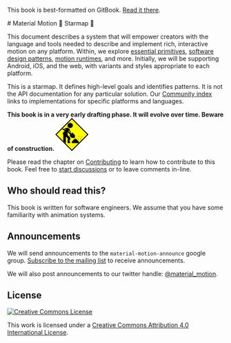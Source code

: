 <p class="github-only">This book is best-formatted on GitBook. <a href="https://material-motion.gitbooks.io/material-motion-starmap/content/">Read it there</a>.</p>
# Material Motion 🌟 Starmap 📜

This document describes a system that will empower creators with the language and tools needed to describe and implement rich, interactive motion on any platform. Within, we explore [essential primitives](specifications/primitives.md), [software design patterns](specifications/pattern.md), [motion runtimes](specifications/runtime/), and more. Initially, we will be supporting Android, iOS, and the web, with variants and styles appropriate to each platform.

This is a starmap. It defines high-level goals and identifies patterns. It is not the API documentation for any particular solution. Our [Community index](community_index/) links to implementations for specific platforms and languages.

**This book is in a very early drafting phase. It will evolve over time. Beware of construction. ![](_assets/under-construction-flashing-barracade-animation.gif)**

Please read the chapter on [Contributing](CONTRIBUTING.md) to learn how to contribute to this book. Feel free to [start discussions](https://www.gitbook.com/book/material-motion/material-motion-starmap/discussions) or to leave comments in-line.

## Who should read this?

This book is written for software engineers. We assume that you have some familiarity with animation systems.

## Announcements

We will send announcements to the `material-motion-announce` google group. [Subscribe to the mailing list](https://groups.google.com/forum/#!forum/material-motion-announce) to receive announcements.

We will also post announcements to our twitter handle: [@material_motion](http://twitter.com/material_motion).

## License

[![Creative Commons License](https://i.creativecommons.org/l/by/4.0/88x31.png)](http://creativecommons.org/licenses/by/4.0/)

This work is licensed under a [Creative Commons Attribution 4.0 International License](http://creativecommons.org/licenses/by/4.0/).

<!--

LGTM:
- appsforartists
- featherless
- larche
- markwei

-->
